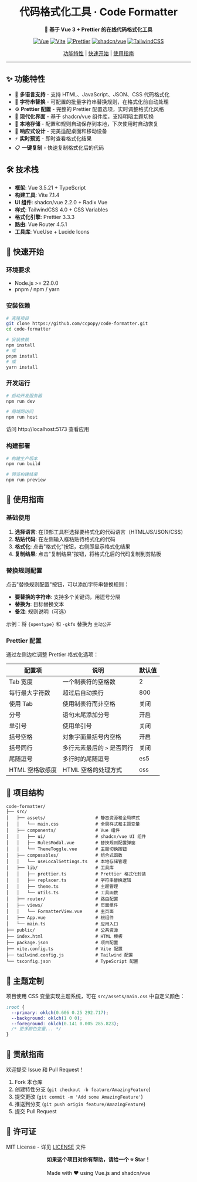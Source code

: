 <h1 align="center">代码格式化工具 · Code Formatter</h1>
<div align="center">
  
🎨 **基于 Vue 3 + Prettier 的在线代码格式化工具**

[![Vue](https://img.shields.io/badge/Vue-3.5.21-brightgreen?logo=vue.js)](https://vuejs.org/)
[![Vite](https://img.shields.io/badge/Vite-7.1.4-646CFF?logo=vite)](https://vitejs.dev/)
[![Prettier](https://img.shields.io/badge/Prettier-3.3.3-F7B93E?logo=prettier)](https://prettier.io/)
[![shadcn/vue](https://img.shields.io/badge/shadcn%2Fvue-2.2.0-000000)](https://www.shadcn-vue.com/)
[![TailwindCSS](https://img.shields.io/badge/TailwindCSS-4.0-38B2AC?logo=tailwind-css)](https://tailwindcss.com/)

[功能特性](#-功能特性) | [快速开始](#-快速开始) | [使用指南](#-使用指南)

</div>

---

## ✨ 功能特性

- 🚀 **多语言支持** - 支持 HTML、JavaScript、JSON、CSS 代码格式化
- 🔄 **字符串替换** - 可配置的批量字符串替换规则，在格式化前自动处理
- ⚙️ **Prettier 配置** - 完整的 Prettier 配置选项，实时调整格式化风格
- 🎨 **现代化界面** - 基于 shadcn/vue 组件库，支持明暗主题切换
- 💾 **本地存储** - 配置和规则自动保存到本地，下次使用时自动恢复
- 📱 **响应式设计** - 完美适配桌面和移动设备
- ⚡ **实时预览** - 即时查看格式化结果
- 📋 **一键复制** - 快速复制格式化后的代码

## 🛠 技术栈

- **框架**: Vue 3.5.21 + TypeScript
- **构建工具**: Vite 7.1.4
- **UI 组件**: shadcn/vue 2.2.0 + Radix Vue
- **样式**: TailwindCSS 4.0 + CSS Variables
- **格式化引擎**: Prettier 3.3.3
- **路由**: Vue Router 4.5.1
- **工具库**: VueUse + Lucide Icons

## 🚀 快速开始

### 环境要求

- Node.js >= 22.0.0
- pnpm / npm / yarn

### 安装依赖

```bash
# 克隆项目
git clone https://github.com/ccpopy/code-formatter.git
cd code-formatter

# 安装依赖
npm install
# 或
pnpm install
# 或
yarn install
```

### 开发运行

```bash
# 启动开发服务器
npm run dev

# 局域网访问
npm run host
```

访问 http://localhost:5173 查看应用

### 构建部署

```bash
# 构建生产版本
npm run build

# 预览构建结果
npm run preview
```

## 📖 使用指南

### 基础使用

1. **选择语言**: 在顶部工具栏选择要格式化的代码语言（HTML/JS/JSON/CSS）
2. **粘贴代码**: 在左侧输入框粘贴待格式化的代码
3. **格式化**: 点击"格式化"按钮，右侧即显示格式化结果
4. **复制结果**: 点击"复制结果"按钮，将格式化后的代码复制到剪贴板

### 替换规则配置

点击"替换规则配置"按钮，可以添加字符串替换规则：

- **要替换的字符串**: 支持多个关键词，用逗号分隔
- **替换为**: 目标替换文本
- **备注**: 规则说明（可选）

示例：将 `{opentype}` 和 `-gkfs` 替换为 `主动公开`

### Prettier 配置

通过左侧边栏调整 Prettier 格式化选项：

| 配置项          | 说明                        | 默认值 |
| --------------- | --------------------------- | ------ |
| Tab 宽度        | 一个制表符的空格数          | 2      |
| 每行最大字符数  | 超过后自动换行              | 800    |
| 使用 Tab        | 使用制表符而非空格          | 关闭   |
| 分号            | 语句末尾添加分号            | 开启   |
| 单引号          | 使用单引号                  | 关闭   |
| 括号空格        | 对象字面量括号内空格        | 开启   |
| 括号同行        | 多行元素最后的 `>` 是否同行 | 关闭   |
| 尾随逗号        | 多行时的尾随逗号            | es5    |
| HTML 空格敏感度 | HTML 空格的处理方式         | css    |

## 📁 项目结构

```
code-formatter/
├── src/
│   ├── assets/                   # 静态资源和全局样式
│   │   └── main.css              # 全局样式和主题变量
│   ├── components/               # Vue 组件
│   │   ├── ui/                   # shadcn/vue UI 组件
│   │   ├── RulesModal.vue        # 替换规则配置弹窗
│   │   └── ThemeToggle.vue       # 主题切换按钮
│   ├── composables/              # 组合式函数
│   │   └── useLocalSettings.ts   # 本地存储管理
│   ├── lib/                      # 工具库
│   │   ├── prettier.ts           # Prettier 格式化封装
│   │   ├── replacer.ts           # 字符串替换逻辑
│   │   ├── theme.ts              # 主题管理
│   │   └── utils.ts              # 工具函数
│   ├── router/                   # 路由配置
│   ├── views/                    # 页面组件
│   │   └── FormatterView.vue     # 主页面
│   ├── App.vue                   # 根组件
│   └── main.ts                   # 应用入口
├── public/                       # 公共资源
├── index.html                    # HTML 模板
├── package.json                  # 项目配置
├── vite.config.ts                # Vite 配置
├── tailwind.config.js            # Tailwind 配置
└── tsconfig.json                 # TypeScript 配置
```

## 🎨 主题定制

项目使用 CSS 变量实现主题系统，可在 `src/assets/main.css` 中自定义颜色：

```css
:root {
  --primary: oklch(0.606 0.25 292.717);
  --background: oklch(1 0 0);
  --foreground: oklch(0.141 0.005 285.823);
  /* 更多颜色变量... */
}
```

## 🤝 贡献指南

欢迎提交 Issue 和 Pull Request！

1. Fork 本仓库
2. 创建特性分支 (`git checkout -b feature/AmazingFeature`)
3. 提交更改 (`git commit -m 'Add some AmazingFeature'`)
4. 推送到分支 (`git push origin feature/AmazingFeature`)
5. 提交 Pull Request

## 📄 许可证

MIT License - 详见 [LICENSE](LICENSE) 文件

<div align="center">

**如果这个项目对你有帮助，请给一个 ⭐ Star！**

Made with ❤️ using Vue.js and shadcn/vue

</div>
